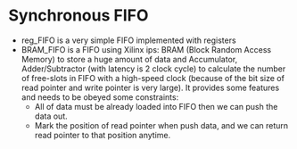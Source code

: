 # Synchronous FIFO
- reg_FIFO is a very simple FIFO implemented with registers
- BRAM_FIFO is a FIFO using Xilinx ips: BRAM (Block Random Access Memory) to store a huge amount of data and Accumulator, Adder/Subtractor (with latency is 2 clock cycle) to calculate the number of free-slots in FIFO with a high-speed clock (because of the bit size of read pointer and write pointer is very large). It provides some features and needs to be obeyed some constraints:
  - All of data must be already loaded into FIFO then we can push the data out.
  - Mark the position of read pointer when push data, and we can return read pointer to that position anytime.